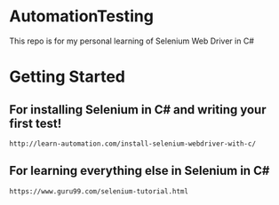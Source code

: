 # AutomationTesting
This repo is for my personal learning of Selenium Web Driver in C#

# Getting Started

   ## For installing Selenium in C# and writing your first test!
    http://learn-automation.com/install-selenium-webdriver-with-c/
    
   ## For learning everything else in Selenium in C#
    https://www.guru99.com/selenium-tutorial.html
    
